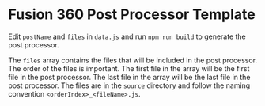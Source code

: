 # Fusion 360 Post Processor Template


Edit `postName` and `files` in `data.js` and run `npm run build` to generate the post processor.

The `files` array contains the files that will be included in the post processor. The order of the files is important. The first file in the array will be the first file in the post processor. The last file in the array will be the last file in the post processor. The files are in the `source` directory and follow the naming convention `<orderIndex>_<fileName>.js`.
